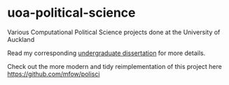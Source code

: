 # uoa-political-science
Various Computational Political Science projects done at the University of Auckland

Read my corresponding [undergraduate dissertation](https://www.dropbox.com/s/grwyfydi6btn0ht/CS380_Michael_Fowlie_Final.pdf?dl=0) for more details.

Check out the more modern and tidy reimplementation of this project here https://github.com/mfow/polisci
